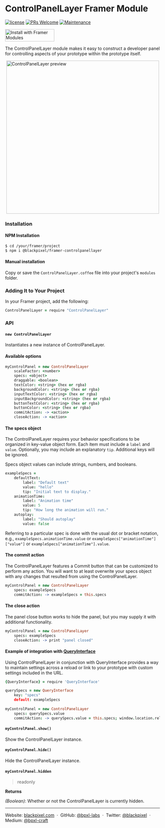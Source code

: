 # ControlPanelLayer Framer Module

[![license](https://img.shields.io/github/license/bpxl-labs/RemoteLayer.svg)](https://opensource.org/licenses/MIT)
[![PRs Welcome](https://img.shields.io/badge/PRs-welcome-brightgreen.svg)](.github/CONTRIBUTING.md)
[![Maintenance](https://img.shields.io/maintenance/yes/2017.svg)]()

<a href="https://open.framermodules.com/mapboxlayer"><img alt="Install with Framer Modules" src="https://www.framermodules.com/assets/badge@2x.png" width='160' height='40' /></a>

The ControlPanelLayer module makes it easy to construct a developer panel for controlling aspects of your prototype within the prototype itself.
	
<img src="https://cloud.githubusercontent.com/assets/935/25053522/5e1b0ad2-211d-11e7-8a43-b91558fa2d63.png" width="497" style="display: block; margin: auto" alt="ControlPanelLayer preview" />	

### Installation

#### NPM Installation

```bash
$ cd /your/framer/project
$ npm i @blackpixel/framer-controlpanellayer
```

#### Manual installation

Copy or save the `ControlPanelLayer.coffee` file into your project's `modules` folder.

### Adding It to Your Project

In your Framer project, add the following:

```coffeescript
ControlPanelLayer = require "ControlPanelLayer"
```

### API

#### `new ControlPanelLayer`

Instantiates a new instance of ControlPanelLayer.

#### Available options

```coffeescript
myControlPanel = new ControlPanelLayer
	scaleFactor: <number>
	specs: <object>
	draggable: <boolean>
	textColor: <string> (hex or rgba)
	backgroundColor: <string> (hex or rgba)
	inputTextColor: <string> (hex or rgba)
	inputBackgroundColor: <string> (hex or rgba)
	buttonTextColor: <string> (hex or rgba)
	buttonColor: <string> (hex or rgba)
	commitAction: -> <action>
	closeAction: -> <action>
```

#### The specs object

The ControlPanelLayer requires your behavior specifications to be organized in key-value object form. Each item must include a `label` and `value`. Optionally, you may include an explanatory `tip`. Additional keys will be ignored.

Specs object values can include strings, numbers, and booleans.

```coffeescript
exampleSpecs =
	defaultText:
		label: "Default text"
		value: "hello"
		tip: "Initial text to display."
	animationTime:
		label: "Animation time"
		value: 5
		tip: "How long the animation will run."
	autoplay:
		label: "Should autoplay"
		value: false
```

Referring to a particular spec is done with the usual dot or bracket notation, e.g., `exampleSpecs.animationTime.value` or `exampleSpecs["animationTime"]["value"]` or `exampleSpecs["animationTime"].value`.

#### The commit action

The ControlPanelLayer features a Commit button that can be customized to perform any action. You will want to at least overwrite your specs object with any changes that resulted from using the ControlPanelLayer.

```coffeescript
myControlPanel = new ControlPanelLayer
	specs: exampleSpecs
	commitAction: -> exampleSpecs = this.specs
```

#### 	The close action
	
The panel close button works to hide the panel, but you may supply it with additional functionality.

```coffeescript
myControlPanel = new ControlPanelLayer
	specs: exampleSpecs
	closeAction: -> print "panel closed"
```

#### Example of integration with [QueryInterface](https://github.com/marckrenn/framer-QueryInterface/)

Using ControlPanelLayer in conjunction with QueryInterface provides a way to maintain settings across a reload or link to your prototype with custom settings included in the URL.

```coffeescript
{QueryInterface} = require 'QueryInterface'

querySpecs = new QueryInterface
	key: "specs"
	default: exampleSpecs
	
myControlPanel = new ControlPanelLayer
	specs: querySpecs.value
	commitAction: -> querySpecs.value = this.specs; window.location.reload(false)
```

#### `myControlPanel.show()`

Show the ControlPanelLayer instance.

#### `myControlPanel.hide()`

Hide the ControlPanelLayer instance.

#### `myControlPanel.hidden`

> readonly

**Returns**

_(Boolean)_: Whether or not the ControlPanelLayer is currently hidden.

---

Website: [blackpixel.com](https://blackpixel.com) &nbsp;&middot;&nbsp;
GitHub: [@bpxl-labs](https://github.com/bpxl-labs/) &nbsp;&middot;&nbsp;
Twitter: [@blackpixel](https://twitter.com/blackpixel) &nbsp;&middot;&nbsp;
Medium: [@bpxl-craft](https://medium.com/bpxl-craft)

